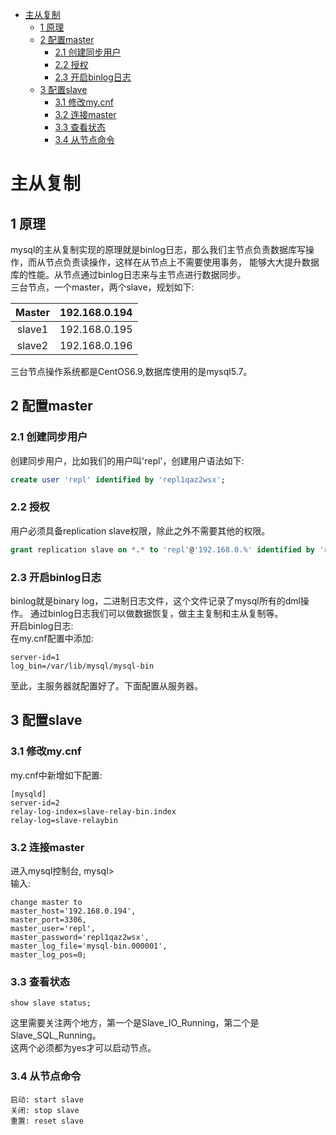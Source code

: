 - [主从复制](#主从复制)  
    - [1 原理](#1-原理)  
    - [2 配置master](#2-配置master)  
        - [2.1 创建同步用户](#21-创建同步用户)  
        - [2.2 授权](#22-授权)  
        - [2.3 开启binlog日志](#23-开启binlog日志)
    - [3 配置slave](#3-配置slave)  
        - [3.1 修改my.cnf](#31-修改mycnf)  
        - [3.2 连接master](#32-连接master)  
        - [3.3 查看状态](#33-查看状态)  
        - [3.4 从节点命令](#34-从节点命令)          

# 主从复制  
## 1 原理  
mysql的主从复制实现的原理就是binlog日志，那么我们主节点负责数据库写操作，而从节点负责读操作，这样在从节点上不需要使用事务，
能够大大提升数据库的性能。从节点通过binlog日志来与主节点进行数据同步。  
三台节点，一个master，两个slave，规划如下:  

| Master   | 192.168.0.194 | 
| :---:    |     :---:     | 
| slave1   | 192.168.0.195 | 
| slave2   | 192.168.0.196 | 

三台节点操作系统都是CentOS6.9,数据库使用的是mysql5.7。  

## 2 配置master  
### 2.1 创建同步用户  
创建同步用户，比如我们的用户叫'repl'，创建用户语法如下:  
```sql
create user 'repl' identified by 'repl1qaz2wsx';
```

### 2.2 授权  
用户必须具备replication slave权限，除此之外不需要其他的权限。  
```sql
grant replication slave on *.* to 'repl'@'192.168.0.%' identified by 'repl1qaz2wsx';
```

### 2.3 开启binlog日志
binlog就是binary log，二进制日志文件，这个文件记录了mysql所有的dml操作。
通过binlog日志我们可以做数据恢复，做主主复制和主从复制等。  
开启binlog日志:  
在my.cnf配置中添加:
```
server-id=1
log_bin=/var/lib/mysql/mysql-bin
```

至此，主服务器就配置好了。下面配置从服务器。

## 3 配置slave
### 3.1 修改my.cnf
my.cnf中新增如下配置:  
```
[mysqld]
server-id=2
relay-log-index=slave-relay-bin.index
relay-log=slave-relaybin
```

### 3.2 连接master
进入mysql控制台, mysql>  
输入:  
```
change master to 
master_host='192.168.0.194', 
master_port=3306,
master_user='repl',
master_password='repl1qaz2wsx',
master_log_file='mysql-bin.000001',
master_log_pos=0;
```

### 3.3 查看状态  
```
show slave status;  
```
这里需要关注两个地方，第一个是Slave_IO_Running，第二个是Slave_SQL_Running。  
这两个必须都为yes才可以启动节点。  

### 3.4 从节点命令  
```
启动: start slave  
关闭: stop slave  
重置: reset slave  
```
